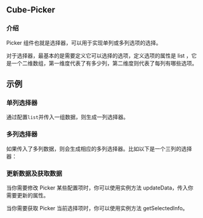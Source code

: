 ## Cube-Picker

<card>

### 介绍

Picker 组件也就是选择器，可以用于实现单列或多列选项的选择。

对于选择器，最基本的是需要定义它可以选择的选项，定义选项的属性是 list ，它是一个二维数组，第一维度代表了有多少列，第二维度则代表了每列有哪些选项。

</card>

## 示例

<card>

### 单列选择器

通过配置`list`并传入一组数据，则生成一列选择器。

<!-- @example: basic-picker -->

</card>

<card>

### 多列选择器

如果传入了多列数据，则会生成相应的多列选择器。比如以下是一个三列的选择器：

<!-- @example: multi-picker -->

</card>

<card>

### 更新数据及获取数据

当你需要修改 Picker 某些配置项时，你可以使用实例方法 updateData，传入你需要更新的属性。

当你需要获取 Picker 当前选择项时，你可以使用实例方法 getSelectedInfo。

<!-- @example: api-picker -->

</card>
